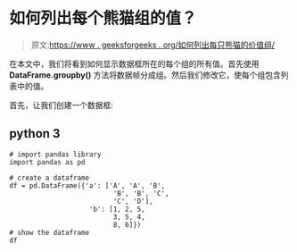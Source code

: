 # 如何列出每个熊猫组的值？

> 原文:[https://www . geeksforgeeks . org/如何列出每只熊猫的价值组/](https://www.geeksforgeeks.org/how-to-list-values-for-each-pandas-group/)

在本文中，我们将看到如何显示数据框所在的每个组的所有值。首先使用 **DataFrame.groupby()** 方法将数据帧分成组。然后我们修改它，使每个组包含列表中的值。

首先，让我们创建一个数据框:

## python 3

```
# import pandas library
import pandas as pd

# create a dataframe
df = pd.DataFrame({'a': ['A', 'A', 'B',
                          'B', 'B', 'C',
                          'C', 'D'], 
                    'b': [1, 2, 5,
                          3, 5, 4,
                          8, 6]})
# show the dataframe                  
df
```